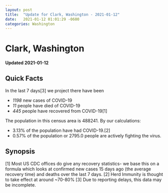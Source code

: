 ```yaml
---
layout: post
title:  "Update for Clark, Washington - 2021-01-12"
date:   2021-01-12 01:01:29 -0600
categories: Washington
---
```


# Clark, Washington
#### Updated 2021-01-12

## Quick Facts

In the last 7 days[3] we project there have been
- *1198* new cases of COVID-19
- *11* people have died of COVID-19
- *445* people have recovered from COVID-19[1]

The population in this census area is 488241. By our calculations:
- 3.13% of the population have had COVID-19.[2]
- 0.57% of the population or 2795.0 people are actively fighting the virus.

## Synopsis




[1] Most US CDC offices do give any recovery statistics- we base this on a formula which looks at confirmed new cases
15 days ago (the average recovery time) and deaths over the last 7 days.
[2] Herd Immunity is thought to take effect at around ~70-80%
[3] Due to reporting delays, this data may be incomplete. 
    